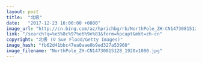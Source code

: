 ```yaml
---
layout: post
title:  "北极"
date:   "2017-12-23 16:00:00 +0800"
image_url: "http://cn.bing.com/az/hprichbg/rb/NorthPole_ZH-CN14730815128_1920x1080.jpg"
link: "/search?q=%e5%8c%97%e6%9e%81&form=hpcapt&mkt=zh-cn"
copyright: "北极 (© Sue Flood/Getty Images)"
image_hash: "fb62d41bbc47ea0aae0b9ed327a53960"
image_filename: "NorthPole_ZH-CN14730815128_1920x1080.jpg"
---
```


